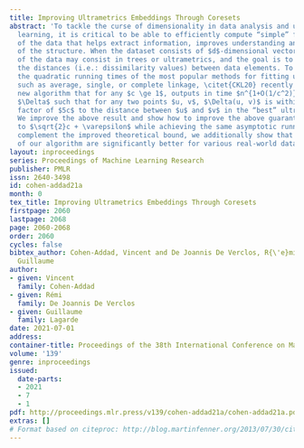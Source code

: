 ```yaml
---
title: Improving Ultrametrics Embeddings Through Coresets
abstract: 'To tackle the curse of dimensionality in data analysis and unsupervised
  learning, it is critical to be able to efficiently compute “simple” faithful representations
  of the data that helps extract information, improves understanding and visualization
  of the structure. When the dataset consists of $d$-dimensional vectors, simple representations
  of the data may consist in trees or ultrametrics, and the goal is to best preserve
  the distances (i.e.: dissimilarity values) between data elements. To circumvent
  the quadratic running times of the most popular methods for fitting ultrametrics,
  such as average, single, or complete linkage, \citet{CKL20} recently presented a
  new algorithm that for any $c \ge 1$, outputs in time $n^{1+O(1/c^2)}$ an ultrametric
  $\Delta$ such that for any two points $u, v$, $\Delta(u, v)$ is within a multiplicative
  factor of $5c$ to the distance between $u$ and $v$ in the “best” ultrametric representation.
  We improve the above result and show how to improve the above guarantee from $5c$
  to $\sqrt{2}c + \varepsilon$ while achieving the same asymptotic running time. To
  complement the improved theoretical bound, we additionally show that the performances
  of our algorithm are significantly better for various real-world datasets.'
layout: inproceedings
series: Proceedings of Machine Learning Research
publisher: PMLR
issn: 2640-3498
id: cohen-addad21a
month: 0
tex_title: Improving Ultrametrics Embeddings Through Coresets
firstpage: 2060
lastpage: 2068
page: 2060-2068
order: 2060
cycles: false
bibtex_author: Cohen-Addad, Vincent and De Joannis De Verclos, R{\'e}mi and Lagarde,
  Guillaume
author:
- given: Vincent
  family: Cohen-Addad
- given: Rémi
  family: De Joannis De Verclos
- given: Guillaume
  family: Lagarde
date: 2021-07-01
address:
container-title: Proceedings of the 38th International Conference on Machine Learning
volume: '139'
genre: inproceedings
issued:
  date-parts:
  - 2021
  - 7
  - 1
pdf: http://proceedings.mlr.press/v139/cohen-addad21a/cohen-addad21a.pdf
extras: []
# Format based on citeproc: http://blog.martinfenner.org/2013/07/30/citeproc-yaml-for-bibliographies/
---
```

